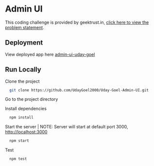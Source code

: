 # Admin UI

This coding challenge is provided by geektrust.in, [click here to view the problem statement](https://www.geektrust.com/coding/detailed/admin-ui).

## Deployment

View deployed app here [admin-ui-uday-goel](https://admin-ui-uday-goel.netlify.app)

## Run Locally

Clone the project

```bash
  git clone https://github.com/UdayGoel2000/Uday-Goel-Admin-UI.git
```

Go to the project directory

Install dependencies

```bash
  npm install
```

Start the server | NOTE: Server will start at default port 3000, [http://localhost:3000](http://localhost:3000)

```bash
  npm start
```

Test

```bash
  npm test
```
